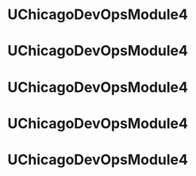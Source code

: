 # UChicagoDevOpsModule4
# UChicagoDevOpsModule4
# UChicagoDevOpsModule4
# UChicagoDevOpsModule4
# UChicagoDevOpsModule4
